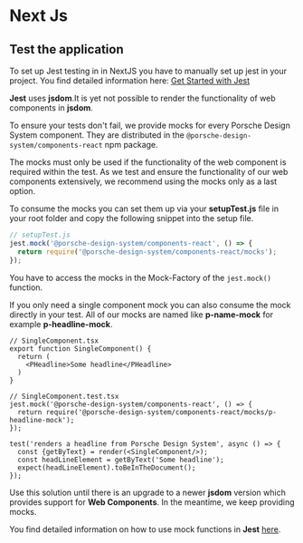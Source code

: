 # Next Js

<TableOfContents></TableOfContents>

## Test the application

To set up Jest testing in in NextJS you have to manually set up jest in your project. You find detailed 
information here: [Get Started with Jest](https://jestjs.io/docs/en/getting-started)

**Jest** uses **jsdom**.It is yet not possible to render the functionality of web components in **jsdom**.

To ensure your tests don't fail, we provide mocks for every Porsche Design System component. 
They are distributed in the `@porsche-design-system/components-react` npm package.

The mocks must only be used if the functionality of the web component is required within the test.
As we test and ensure the functionality of our web components extensively, we recommend using the mocks only as a last option.

To consume the mocks you can set them up via your **setupTest.js** file in your root folder and copy the following snippet into the setup file.

```js
// setupTest.js
jest.mock('@porsche-design-system/components-react', () => {
  return require('@porsche-design-system/components-react/mocks');
});
```
You have to access the mocks in the Mock-Factory of the `jest.mock()` function.

If you only need a single component mock you can also consume the mock directly in your test. All of our mocks are named like **p-name-mock** for example **p-headline-mock**.

```tsx
// SingleComponent.tsx
export function SingleComponent() {
  return (
    <PHeadline>Some headline</PHeadline>
  )
}
```

```tsx
// SingleComponent.test.tsx
jest.mock('@porsche-design-system/components-react', () => {
  return require('@porsche-design-system/components-react/mocks/p-headline-mock');
});

test('renders a headline from Porsche Design System', async () => {
  const {getByText} = render(<SingleComponent/>);
  const headLineElement = getByText('Some headline');
  expect(headLineElement).toBeInTheDocument();
});
```

Use this solution until there is an upgrade to a newer **jsdom** version which provides support for **Web Components**.
In the meantime, we keep providing mocks.
 
You find detailed information on how to use mock functions in **Jest** [here](https://jestjs.io/docs/en/mock-functions.html).
